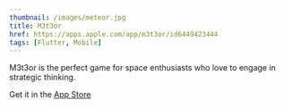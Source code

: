 ```yaml
---
thumbnail: /images/meteor.jpg
title: M3t3or
href: https://apps.apple.com/app/m3t3or/id6449423444
tags: [Flutter, Mobile]
---
```


M3t3or is the perfect game for space enthusiasts who love to engage in strategic thinking.

Get it in the [App Store](https://apps.apple.com/de/app/totoli-die-welt-f%C3%BCr-kids-2-5/id6444162705)

